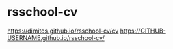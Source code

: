 # rsschool-cv

https://dimitos.github.io/rsschool-cv/cv
https://GITHUB-USERNAME.github.io/rsschool-cv/